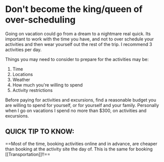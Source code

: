 # Don't become the king/queen of over-scheduling

Going on vacation could go from a dream to a nightmare real quick. Its important to work with the time you have, and not to over schedule your activities and then wear yourself out the rest of the trip. I recommend 3 activities per day. 

Things you may need to consider to prepare for the activities may be: 

1. Time
2. Locations
3. Weather
4. How much you're willing to spend
5. Activity restrictions

Before paying for activities and excursions, find a reasonable budget you are willing to spend for yourself, or for yourself and your family. Personally when I go on vacations I spend no more than $300, on activities and excursions. 

## **QUICK TIP TO KNOW:**

==Most of the time, booking activities online and in advance, are cheaper than booking at the activity site the day of. This is the same for booking [[Transportation]]!!==
